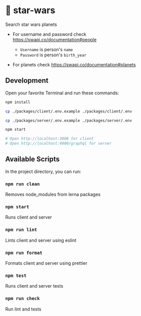 # 🎉 star-wars

Search star wars planets

- For username and password check https://swapi.co/documentation#people

  - ```Username``` is person's ```name```
  - ```Password``` is person's ```birth_year```

- For planets check https://swapi.co/documentation#planets

## Development

Open your favorite Terminal and run these commands:

```bash
npm install

cp ./packages/client/.env.example ./packages/client/.env

cp ./packages/server/.env.example ./packages/server/.env

npm start

# Open http://localhost:3000 for client
# Open http://localhost:4000/graphql for server
```

## Available Scripts

In the project directory, you can run:

### `npm run clean`

Removes node_modules from lerna packages

### `npm start`

Runs client and server

### `npm run lint`

Lints client and server using eslint

### `npm run format`

Formats client and server using prettier

### `npm test`

Runs client and server tests

### `npm run check`

Run lint and tests
